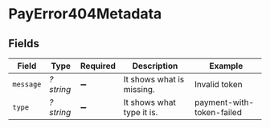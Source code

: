 # PayError404Metadata


## Fields

| Field                     | Type                      | Required                  | Description               | Example                   |
| ------------------------- | ------------------------- | ------------------------- | ------------------------- | ------------------------- |
| `message`                 | *?string*                 | :heavy_minus_sign:        | It shows what is missing. | Invalid token             |
| `type`                    | *?string*                 | :heavy_minus_sign:        | It shows what type it is. | payment-with-token-failed |